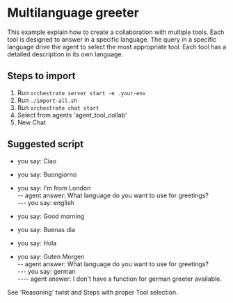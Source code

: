 # Multilanguage greeter
This example explain how to create a collaboration with multiple tools.
Each tool is designed to answer in a specific language.
The query in a specific language drive the agent to select the most appropriate tool.
Each tool has a detailed description in its own language.

## Steps to import
1. Run `orchestrate server start -e .your-env`
2. Run `./import-all.sh`
3. Run `orchestrate chat start`
4. Select from agents 'agent_tool_collab'
5. New Chat

## Suggested script
- you say: Ciao<br>

- you say: Buongiorno<br>

- you say: I'm from London<br>
-- agent answer: What language do you want to use for greetings?<br>
--- you say: english<br>

- you say: Good morning<br>

- you say: Buenas dia<br>

- you say: Hola<br>

- you say: Guten Morgen<br>
-- agent answer: What language do you want to use for greetings?<br>
--- you say: german<br>
---- agent answer: I don't have a function for german greeter available.<br>


See 'Reasoning' twist and Steps with proper Tool selection.